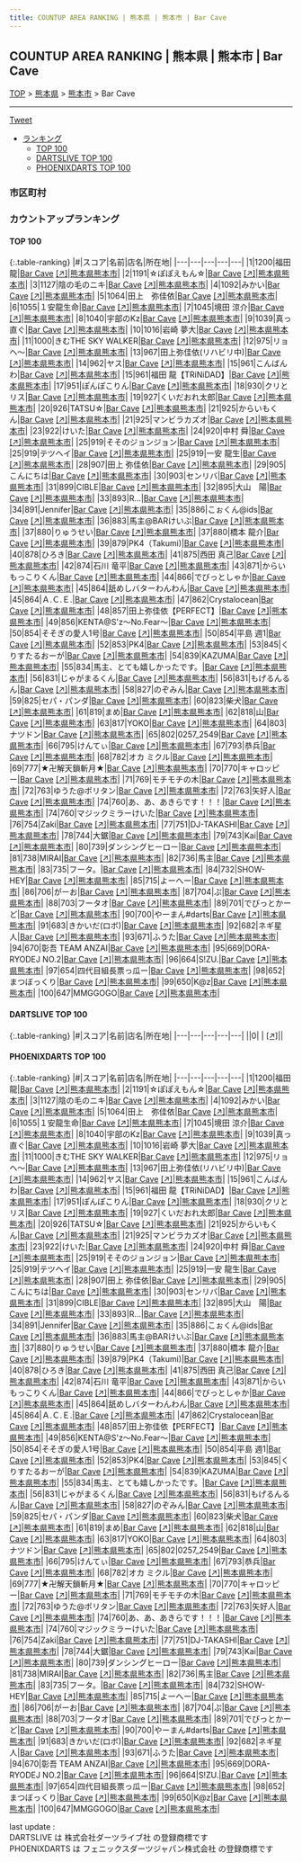 ```yaml
---
title: COUNTUP AREA RANKING | 熊本県 | 熊本市 | Bar Cave
---
```

## COUNTUP AREA RANKING | 熊本県 | 熊本市 | Bar Cave

[TOP](/darts/rank/) > [熊本県](/darts/rank/熊本県/) > [熊本市](/darts/rank/熊本県/熊本市/) > Bar Cave

___

<a href="https://twitter.com/share?ref_src=twsrc%5Etfw" data-text="COUNTUP AREA RANKING | 熊本県熊本市Bar Cave" class="twitter-share-button" data-hashtags="DARTSLIVE,PHOENIXDARTS,darts,ダーツ" data-show-count="false">Tweet</a>

* [ランキング](#カウントアップランキング)
    * [TOP 100](#top-100)
    * [DARTSLIVE TOP 100](#dartslive-top-100)
    * [PHOENIXDARTS TOP 100](#phoenixdarts-top-100)

### 市区町村

<ul>

</ul>

### カウントアップランキング

#### TOP 100



{:.table-ranking}
|#|スコア|名前|店名|所在地|
|---|---|---|---|---|
|1|1200|<span class="rank-name-pd"><span class="pro-icon-pd"></span>福田 龍</span>|<a href="/darts/rank/shops/73741.html">Bar Cave</a> <a href="https://vs.phoenixdarts.com/jp/shop/shopDetailInfo/s_73741?s_seq=73741">[↗]</a>|<a href="/darts/rank/熊本県/熊本市">熊本県熊本市</a>|
|2|1191|<span class="rank-name-pd">☆ぽぽえもん☆</span>|<a href="/darts/rank/shops/73741.html">Bar Cave</a> <a href="https://vs.phoenixdarts.com/jp/shop/shopDetailInfo/s_73741?s_seq=73741">[↗]</a>|<a href="/darts/rank/熊本県/熊本市">熊本県熊本市</a>|
|3|1127|<span class="rank-name-pd">陰の毛のニキ</span>|<a href="/darts/rank/shops/73741.html">Bar Cave</a> <a href="https://vs.phoenixdarts.com/jp/shop/shopDetailInfo/s_73741?s_seq=73741">[↗]</a>|<a href="/darts/rank/熊本県/熊本市">熊本県熊本市</a>|
|4|1092|<span class="rank-name-pd">みかい</span>|<a href="/darts/rank/shops/73741.html">Bar Cave</a> <a href="https://vs.phoenixdarts.com/jp/shop/shopDetailInfo/s_73741?s_seq=73741">[↗]</a>|<a href="/darts/rank/熊本県/熊本市">熊本県熊本市</a>|
|5|1064|<span class="rank-name-pd">田上　弥佳依</span>|<a href="/darts/rank/shops/73741.html">Bar Cave</a> <a href="https://vs.phoenixdarts.com/jp/shop/shopDetailInfo/s_73741?s_seq=73741">[↗]</a>|<a href="/darts/rank/熊本県/熊本市">熊本県熊本市</a>|
|6|1055|<span class="rank-name-pd">１安龍生命</span>|<a href="/darts/rank/shops/73741.html">Bar Cave</a> <a href="https://vs.phoenixdarts.com/jp/shop/shopDetailInfo/s_73741?s_seq=73741">[↗]</a>|<a href="/darts/rank/熊本県/熊本市">熊本県熊本市</a>|
|7|1045|<span class="rank-name-pd"><span class="pro-icon-pd"></span>境田 涼介</span>|<a href="/darts/rank/shops/73741.html">Bar Cave</a> <a href="https://vs.phoenixdarts.com/jp/shop/shopDetailInfo/s_73741?s_seq=73741">[↗]</a>|<a href="/darts/rank/熊本県/熊本市">熊本県熊本市</a>|
|8|1040|<span class="rank-name-pd">宇部のKz</span>|<a href="/darts/rank/shops/73741.html">Bar Cave</a> <a href="https://vs.phoenixdarts.com/jp/shop/shopDetailInfo/s_73741?s_seq=73741">[↗]</a>|<a href="/darts/rank/熊本県/熊本市">熊本県熊本市</a>|
|9|1039|<span class="rank-name-pd">真っ直ぐ</span>|<a href="/darts/rank/shops/73741.html">Bar Cave</a> <a href="https://vs.phoenixdarts.com/jp/shop/shopDetailInfo/s_73741?s_seq=73741">[↗]</a>|<a href="/darts/rank/熊本県/熊本市">熊本県熊本市</a>|
|10|1016|<span class="rank-name-pd"><span class="pro-icon-pd"></span>岩崎 夢大</span>|<a href="/darts/rank/shops/73741.html">Bar Cave</a> <a href="https://vs.phoenixdarts.com/jp/shop/shopDetailInfo/s_73741?s_seq=73741">[↗]</a>|<a href="/darts/rank/熊本県/熊本市">熊本県熊本市</a>|
|11|1000|<span class="rank-name-pd">きむTHE SKY WALKER</span>|<a href="/darts/rank/shops/73741.html">Bar Cave</a> <a href="https://vs.phoenixdarts.com/jp/shop/shopDetailInfo/s_73741?s_seq=73741">[↗]</a>|<a href="/darts/rank/熊本県/熊本市">熊本県熊本市</a>|
|12|975|<span class="rank-name-pd">リョヘ〜</span>|<a href="/darts/rank/shops/73741.html">Bar Cave</a> <a href="https://vs.phoenixdarts.com/jp/shop/shopDetailInfo/s_73741?s_seq=73741">[↗]</a>|<a href="/darts/rank/熊本県/熊本市">熊本県熊本市</a>|
|13|967|<span class="rank-name-pd">田上弥佳依(リハビリ中)</span>|<a href="/darts/rank/shops/73741.html">Bar Cave</a> <a href="https://vs.phoenixdarts.com/jp/shop/shopDetailInfo/s_73741?s_seq=73741">[↗]</a>|<a href="/darts/rank/熊本県/熊本市">熊本県熊本市</a>|
|14|962|<span class="rank-name-pd">ヤス</span>|<a href="/darts/rank/shops/73741.html">Bar Cave</a> <a href="https://vs.phoenixdarts.com/jp/shop/shopDetailInfo/s_73741?s_seq=73741">[↗]</a>|<a href="/darts/rank/熊本県/熊本市">熊本県熊本市</a>|
|15|961|<span class="rank-name-pd">こんばんわ</span>|<a href="/darts/rank/shops/73741.html">Bar Cave</a> <a href="https://vs.phoenixdarts.com/jp/shop/shopDetailInfo/s_73741?s_seq=73741">[↗]</a>|<a href="/darts/rank/熊本県/熊本市">熊本県熊本市</a>|
|15|961|<span class="rank-name-pd">福田 龍【TRiNiDAD】</span>|<a href="/darts/rank/shops/73741.html">Bar Cave</a> <a href="https://vs.phoenixdarts.com/jp/shop/shopDetailInfo/s_73741?s_seq=73741">[↗]</a>|<a href="/darts/rank/熊本県/熊本市">熊本県熊本市</a>|
|17|951|<span class="rank-name-pd">ぽんぽこりん</span>|<a href="/darts/rank/shops/73741.html">Bar Cave</a> <a href="https://vs.phoenixdarts.com/jp/shop/shopDetailInfo/s_73741?s_seq=73741">[↗]</a>|<a href="/darts/rank/熊本県/熊本市">熊本県熊本市</a>|
|18|930|<span class="rank-name-pd">クリとリス</span>|<a href="/darts/rank/shops/73741.html">Bar Cave</a> <a href="https://vs.phoenixdarts.com/jp/shop/shopDetailInfo/s_73741?s_seq=73741">[↗]</a>|<a href="/darts/rank/熊本県/熊本市">熊本県熊本市</a>|
|19|927|<span class="rank-name-pd">くいだおれ太郎</span>|<a href="/darts/rank/shops/73741.html">Bar Cave</a> <a href="https://vs.phoenixdarts.com/jp/shop/shopDetailInfo/s_73741?s_seq=73741">[↗]</a>|<a href="/darts/rank/熊本県/熊本市">熊本県熊本市</a>|
|20|926|<span class="rank-name-pd">TATSU☆</span>|<a href="/darts/rank/shops/73741.html">Bar Cave</a> <a href="https://vs.phoenixdarts.com/jp/shop/shopDetailInfo/s_73741?s_seq=73741">[↗]</a>|<a href="/darts/rank/熊本県/熊本市">熊本県熊本市</a>|
|21|925|<span class="rank-name-pd">からいもくん</span>|<a href="/darts/rank/shops/73741.html">Bar Cave</a> <a href="https://vs.phoenixdarts.com/jp/shop/shopDetailInfo/s_73741?s_seq=73741">[↗]</a>|<a href="/darts/rank/熊本県/熊本市">熊本県熊本市</a>|
|21|925|<span class="rank-name-pd">マンビラカズオ</span>|<a href="/darts/rank/shops/73741.html">Bar Cave</a> <a href="https://vs.phoenixdarts.com/jp/shop/shopDetailInfo/s_73741?s_seq=73741">[↗]</a>|<a href="/darts/rank/熊本県/熊本市">熊本県熊本市</a>|
|23|922|<span class="rank-name-pd">けいた</span>|<a href="/darts/rank/shops/73741.html">Bar Cave</a> <a href="https://vs.phoenixdarts.com/jp/shop/shopDetailInfo/s_73741?s_seq=73741">[↗]</a>|<a href="/darts/rank/熊本県/熊本市">熊本県熊本市</a>|
|24|920|<span class="rank-name-pd"><span class="pro-icon-pd"></span>中村 舜</span>|<a href="/darts/rank/shops/73741.html">Bar Cave</a> <a href="https://vs.phoenixdarts.com/jp/shop/shopDetailInfo/s_73741?s_seq=73741">[↗]</a>|<a href="/darts/rank/熊本県/熊本市">熊本県熊本市</a>|
|25|919|<span class="rank-name-pd">そそのジョンジョン</span>|<a href="/darts/rank/shops/73741.html">Bar Cave</a> <a href="https://vs.phoenixdarts.com/jp/shop/shopDetailInfo/s_73741?s_seq=73741">[↗]</a>|<a href="/darts/rank/熊本県/熊本市">熊本県熊本市</a>|
|25|919|<span class="rank-name-pd">テツヘイ</span>|<a href="/darts/rank/shops/73741.html">Bar Cave</a> <a href="https://vs.phoenixdarts.com/jp/shop/shopDetailInfo/s_73741?s_seq=73741">[↗]</a>|<a href="/darts/rank/熊本県/熊本市">熊本県熊本市</a>|
|25|919|<span class="rank-name-pd"><span class="pro-icon-pd"></span>一安 龍生</span>|<a href="/darts/rank/shops/73741.html">Bar Cave</a> <a href="https://vs.phoenixdarts.com/jp/shop/shopDetailInfo/s_73741?s_seq=73741">[↗]</a>|<a href="/darts/rank/熊本県/熊本市">熊本県熊本市</a>|
|28|907|<span class="rank-name-pd">田上 弥佳依</span>|<a href="/darts/rank/shops/73741.html">Bar Cave</a> <a href="https://vs.phoenixdarts.com/jp/shop/shopDetailInfo/s_73741?s_seq=73741">[↗]</a>|<a href="/darts/rank/熊本県/熊本市">熊本県熊本市</a>|
|29|905|<span class="rank-name-pd">こんにちは</span>|<a href="/darts/rank/shops/73741.html">Bar Cave</a> <a href="https://vs.phoenixdarts.com/jp/shop/shopDetailInfo/s_73741?s_seq=73741">[↗]</a>|<a href="/darts/rank/熊本県/熊本市">熊本県熊本市</a>|
|30|903|<span class="rank-name-pd">センリバ</span>|<a href="/darts/rank/shops/73741.html">Bar Cave</a> <a href="https://vs.phoenixdarts.com/jp/shop/shopDetailInfo/s_73741?s_seq=73741">[↗]</a>|<a href="/darts/rank/熊本県/熊本市">熊本県熊本市</a>|
|31|899|<span class="rank-name-pd">CIBLE</span>|<a href="/darts/rank/shops/73741.html">Bar Cave</a> <a href="https://vs.phoenixdarts.com/jp/shop/shopDetailInfo/s_73741?s_seq=73741">[↗]</a>|<a href="/darts/rank/熊本県/熊本市">熊本県熊本市</a>|
|32|895|<span class="rank-name-pd">大山　陽</span>|<a href="/darts/rank/shops/73741.html">Bar Cave</a> <a href="https://vs.phoenixdarts.com/jp/shop/shopDetailInfo/s_73741?s_seq=73741">[↗]</a>|<a href="/darts/rank/熊本県/熊本市">熊本県熊本市</a>|
|33|893|<span class="rank-name-pd">R...</span>|<a href="/darts/rank/shops/73741.html">Bar Cave</a> <a href="https://vs.phoenixdarts.com/jp/shop/shopDetailInfo/s_73741?s_seq=73741">[↗]</a>|<a href="/darts/rank/熊本県/熊本市">熊本県熊本市</a>|
|34|891|<span class="rank-name-pd">Jennifer</span>|<a href="/darts/rank/shops/73741.html">Bar Cave</a> <a href="https://vs.phoenixdarts.com/jp/shop/shopDetailInfo/s_73741?s_seq=73741">[↗]</a>|<a href="/darts/rank/熊本県/熊本市">熊本県熊本市</a>|
|35|886|<span class="rank-name-pd">こぉくん@ids</span>|<a href="/darts/rank/shops/73741.html">Bar Cave</a> <a href="https://vs.phoenixdarts.com/jp/shop/shopDetailInfo/s_73741?s_seq=73741">[↗]</a>|<a href="/darts/rank/熊本県/熊本市">熊本県熊本市</a>|
|36|883|<span class="rank-name-pd">馬主@BARけいぶ</span>|<a href="/darts/rank/shops/73741.html">Bar Cave</a> <a href="https://vs.phoenixdarts.com/jp/shop/shopDetailInfo/s_73741?s_seq=73741">[↗]</a>|<a href="/darts/rank/熊本県/熊本市">熊本県熊本市</a>|
|37|880|<span class="rank-name-pd">りゅうせい</span>|<a href="/darts/rank/shops/73741.html">Bar Cave</a> <a href="https://vs.phoenixdarts.com/jp/shop/shopDetailInfo/s_73741?s_seq=73741">[↗]</a>|<a href="/darts/rank/熊本県/熊本市">熊本県熊本市</a>|
|37|880|<span class="rank-name-pd"><span class="pro-icon-pd"></span>橋本 龍介</span>|<a href="/darts/rank/shops/73741.html">Bar Cave</a> <a href="https://vs.phoenixdarts.com/jp/shop/shopDetailInfo/s_73741?s_seq=73741">[↗]</a>|<a href="/darts/rank/熊本県/熊本市">熊本県熊本市</a>|
|39|879|<span class="rank-name-pd">PK4（Takumi)</span>|<a href="/darts/rank/shops/73741.html">Bar Cave</a> <a href="https://vs.phoenixdarts.com/jp/shop/shopDetailInfo/s_73741?s_seq=73741">[↗]</a>|<a href="/darts/rank/熊本県/熊本市">熊本県熊本市</a>|
|40|878|<span class="rank-name-pd">ひろき</span>|<a href="/darts/rank/shops/73741.html">Bar Cave</a> <a href="https://vs.phoenixdarts.com/jp/shop/shopDetailInfo/s_73741?s_seq=73741">[↗]</a>|<a href="/darts/rank/熊本県/熊本市">熊本県熊本市</a>|
|41|875|<span class="rank-name-pd"><span class="pro-icon-pd"></span>西田 真己</span>|<a href="/darts/rank/shops/73741.html">Bar Cave</a> <a href="https://vs.phoenixdarts.com/jp/shop/shopDetailInfo/s_73741?s_seq=73741">[↗]</a>|<a href="/darts/rank/熊本県/熊本市">熊本県熊本市</a>|
|42|874|<span class="rank-name-pd"><span class="pro-icon-pd"></span>石川 竜平</span>|<a href="/darts/rank/shops/73741.html">Bar Cave</a> <a href="https://vs.phoenixdarts.com/jp/shop/shopDetailInfo/s_73741?s_seq=73741">[↗]</a>|<a href="/darts/rank/熊本県/熊本市">熊本県熊本市</a>|
|43|871|<span class="rank-name-pd">からいもっこりくん</span>|<a href="/darts/rank/shops/73741.html">Bar Cave</a> <a href="https://vs.phoenixdarts.com/jp/shop/shopDetailInfo/s_73741?s_seq=73741">[↗]</a>|<a href="/darts/rank/熊本県/熊本市">熊本県熊本市</a>|
|44|866|<span class="rank-name-pd">でびっとしゃか</span>|<a href="/darts/rank/shops/73741.html">Bar Cave</a> <a href="https://vs.phoenixdarts.com/jp/shop/shopDetailInfo/s_73741?s_seq=73741">[↗]</a>|<a href="/darts/rank/熊本県/熊本市">熊本県熊本市</a>|
|45|864|<span class="rank-name-pd">舐めしバターわんわん</span>|<a href="/darts/rank/shops/73741.html">Bar Cave</a> <a href="https://vs.phoenixdarts.com/jp/shop/shopDetailInfo/s_73741?s_seq=73741">[↗]</a>|<a href="/darts/rank/熊本県/熊本市">熊本県熊本市</a>|
|45|864|<span class="rank-name-pd">Ａ.Ｃ.Ｅ.</span>|<a href="/darts/rank/shops/73741.html">Bar Cave</a> <a href="https://vs.phoenixdarts.com/jp/shop/shopDetailInfo/s_73741?s_seq=73741">[↗]</a>|<a href="/darts/rank/熊本県/熊本市">熊本県熊本市</a>|
|47|862|<span class="rank-name-pd">Crystalocean</span>|<a href="/darts/rank/shops/73741.html">Bar Cave</a> <a href="https://vs.phoenixdarts.com/jp/shop/shopDetailInfo/s_73741?s_seq=73741">[↗]</a>|<a href="/darts/rank/熊本県/熊本市">熊本県熊本市</a>|
|48|857|<span class="rank-name-pd">田上弥佳依【PERFECT】</span>|<a href="/darts/rank/shops/73741.html">Bar Cave</a> <a href="https://vs.phoenixdarts.com/jp/shop/shopDetailInfo/s_73741?s_seq=73741">[↗]</a>|<a href="/darts/rank/熊本県/熊本市">熊本県熊本市</a>|
|49|856|<span class="rank-name-pd">KENTA@S&#x27;z〜No.Fear〜</span>|<a href="/darts/rank/shops/73741.html">Bar Cave</a> <a href="https://vs.phoenixdarts.com/jp/shop/shopDetailInfo/s_73741?s_seq=73741">[↗]</a>|<a href="/darts/rank/熊本県/熊本市">熊本県熊本市</a>|
|50|854|<span class="rank-name-pd">そそぎの愛人1号</span>|<a href="/darts/rank/shops/73741.html">Bar Cave</a> <a href="https://vs.phoenixdarts.com/jp/shop/shopDetailInfo/s_73741?s_seq=73741">[↗]</a>|<a href="/darts/rank/熊本県/熊本市">熊本県熊本市</a>|
|50|854|<span class="rank-name-pd">平島 週1</span>|<a href="/darts/rank/shops/73741.html">Bar Cave</a> <a href="https://vs.phoenixdarts.com/jp/shop/shopDetailInfo/s_73741?s_seq=73741">[↗]</a>|<a href="/darts/rank/熊本県/熊本市">熊本県熊本市</a>|
|52|853|<span class="rank-name-pd">PK4</span>|<a href="/darts/rank/shops/73741.html">Bar Cave</a> <a href="https://vs.phoenixdarts.com/jp/shop/shopDetailInfo/s_73741?s_seq=73741">[↗]</a>|<a href="/darts/rank/熊本県/熊本市">熊本県熊本市</a>|
|53|845|<span class="rank-name-pd">くりすたるおーが</span>|<a href="/darts/rank/shops/73741.html">Bar Cave</a> <a href="https://vs.phoenixdarts.com/jp/shop/shopDetailInfo/s_73741?s_seq=73741">[↗]</a>|<a href="/darts/rank/熊本県/熊本市">熊本県熊本市</a>|
|54|839|<span class="rank-name-pd">KAZUMA</span>|<a href="/darts/rank/shops/73741.html">Bar Cave</a> <a href="https://vs.phoenixdarts.com/jp/shop/shopDetailInfo/s_73741?s_seq=73741">[↗]</a>|<a href="/darts/rank/熊本県/熊本市">熊本県熊本市</a>|
|55|834|<span class="rank-name-pd">馬主、とても嬉しかったです。</span>|<a href="/darts/rank/shops/73741.html">Bar Cave</a> <a href="https://vs.phoenixdarts.com/jp/shop/shopDetailInfo/s_73741?s_seq=73741">[↗]</a>|<a href="/darts/rank/熊本県/熊本市">熊本県熊本市</a>|
|56|831|<span class="rank-name-pd">じゃがまるくん</span>|<a href="/darts/rank/shops/73741.html">Bar Cave</a> <a href="https://vs.phoenixdarts.com/jp/shop/shopDetailInfo/s_73741?s_seq=73741">[↗]</a>|<a href="/darts/rank/熊本県/熊本市">熊本県熊本市</a>|
|56|831|<span class="rank-name-pd">もげるんるん</span>|<a href="/darts/rank/shops/73741.html">Bar Cave</a> <a href="https://vs.phoenixdarts.com/jp/shop/shopDetailInfo/s_73741?s_seq=73741">[↗]</a>|<a href="/darts/rank/熊本県/熊本市">熊本県熊本市</a>|
|58|827|<span class="rank-name-pd">のぞみん</span>|<a href="/darts/rank/shops/73741.html">Bar Cave</a> <a href="https://vs.phoenixdarts.com/jp/shop/shopDetailInfo/s_73741?s_seq=73741">[↗]</a>|<a href="/darts/rank/熊本県/熊本市">熊本県熊本市</a>|
|59|825|<span class="rank-name-pd">セパ・パンダ</span>|<a href="/darts/rank/shops/73741.html">Bar Cave</a> <a href="https://vs.phoenixdarts.com/jp/shop/shopDetailInfo/s_73741?s_seq=73741">[↗]</a>|<a href="/darts/rank/熊本県/熊本市">熊本県熊本市</a>|
|60|823|<span class="rank-name-pd">柴犬</span>|<a href="/darts/rank/shops/73741.html">Bar Cave</a> <a href="https://vs.phoenixdarts.com/jp/shop/shopDetailInfo/s_73741?s_seq=73741">[↗]</a>|<a href="/darts/rank/熊本県/熊本市">熊本県熊本市</a>|
|61|819|<span class="rank-name-pd">まめ</span>|<a href="/darts/rank/shops/73741.html">Bar Cave</a> <a href="https://vs.phoenixdarts.com/jp/shop/shopDetailInfo/s_73741?s_seq=73741">[↗]</a>|<a href="/darts/rank/熊本県/熊本市">熊本県熊本市</a>|
|62|818|<span class="rank-name-pd">山</span>|<a href="/darts/rank/shops/73741.html">Bar Cave</a> <a href="https://vs.phoenixdarts.com/jp/shop/shopDetailInfo/s_73741?s_seq=73741">[↗]</a>|<a href="/darts/rank/熊本県/熊本市">熊本県熊本市</a>|
|63|817|<span class="rank-name-pd">YOKO</span>|<a href="/darts/rank/shops/73741.html">Bar Cave</a> <a href="https://vs.phoenixdarts.com/jp/shop/shopDetailInfo/s_73741?s_seq=73741">[↗]</a>|<a href="/darts/rank/熊本県/熊本市">熊本県熊本市</a>|
|64|803|<span class="rank-name-pd">ナツドン</span>|<a href="/darts/rank/shops/73741.html">Bar Cave</a> <a href="https://vs.phoenixdarts.com/jp/shop/shopDetailInfo/s_73741?s_seq=73741">[↗]</a>|<a href="/darts/rank/熊本県/熊本市">熊本県熊本市</a>|
|65|802|<span class="rank-name-pd">0257_2549</span>|<a href="/darts/rank/shops/73741.html">Bar Cave</a> <a href="https://vs.phoenixdarts.com/jp/shop/shopDetailInfo/s_73741?s_seq=73741">[↗]</a>|<a href="/darts/rank/熊本県/熊本市">熊本県熊本市</a>|
|66|795|<span class="rank-name-pd">けんてぃ</span>|<a href="/darts/rank/shops/73741.html">Bar Cave</a> <a href="https://vs.phoenixdarts.com/jp/shop/shopDetailInfo/s_73741?s_seq=73741">[↗]</a>|<a href="/darts/rank/熊本県/熊本市">熊本県熊本市</a>|
|67|793|<span class="rank-name-pd">恭兵</span>|<a href="/darts/rank/shops/73741.html">Bar Cave</a> <a href="https://vs.phoenixdarts.com/jp/shop/shopDetailInfo/s_73741?s_seq=73741">[↗]</a>|<a href="/darts/rank/熊本県/熊本市">熊本県熊本市</a>|
|68|782|<span class="rank-name-pd">オカ ミクル</span>|<a href="/darts/rank/shops/73741.html">Bar Cave</a> <a href="https://vs.phoenixdarts.com/jp/shop/shopDetailInfo/s_73741?s_seq=73741">[↗]</a>|<a href="/darts/rank/熊本県/熊本市">熊本県熊本市</a>|
|69|777|<span class="rank-name-pd">★卍解天鎖斬月★</span>|<a href="/darts/rank/shops/73741.html">Bar Cave</a> <a href="https://vs.phoenixdarts.com/jp/shop/shopDetailInfo/s_73741?s_seq=73741">[↗]</a>|<a href="/darts/rank/熊本県/熊本市">熊本県熊本市</a>|
|70|770|<span class="rank-name-pd">キャロッピー</span>|<a href="/darts/rank/shops/73741.html">Bar Cave</a> <a href="https://vs.phoenixdarts.com/jp/shop/shopDetailInfo/s_73741?s_seq=73741">[↗]</a>|<a href="/darts/rank/熊本県/熊本市">熊本県熊本市</a>|
|71|769|<span class="rank-name-pd">モチモチの木</span>|<a href="/darts/rank/shops/73741.html">Bar Cave</a> <a href="https://vs.phoenixdarts.com/jp/shop/shopDetailInfo/s_73741?s_seq=73741">[↗]</a>|<a href="/darts/rank/熊本県/熊本市">熊本県熊本市</a>|
|72|763|<span class="rank-name-pd">ゆうた@ポリタン</span>|<a href="/darts/rank/shops/73741.html">Bar Cave</a> <a href="https://vs.phoenixdarts.com/jp/shop/shopDetailInfo/s_73741?s_seq=73741">[↗]</a>|<a href="/darts/rank/熊本県/熊本市">熊本県熊本市</a>|
|72|763|<span class="rank-name-pd">矢好人</span>|<a href="/darts/rank/shops/73741.html">Bar Cave</a> <a href="https://vs.phoenixdarts.com/jp/shop/shopDetailInfo/s_73741?s_seq=73741">[↗]</a>|<a href="/darts/rank/熊本県/熊本市">熊本県熊本市</a>|
|74|760|<span class="rank-name-pd">あ、あ、あきらです！！！</span>|<a href="/darts/rank/shops/73741.html">Bar Cave</a> <a href="https://vs.phoenixdarts.com/jp/shop/shopDetailInfo/s_73741?s_seq=73741">[↗]</a>|<a href="/darts/rank/熊本県/熊本市">熊本県熊本市</a>|
|74|760|<span class="rank-name-pd">マジックミラーけいた</span>|<a href="/darts/rank/shops/73741.html">Bar Cave</a> <a href="https://vs.phoenixdarts.com/jp/shop/shopDetailInfo/s_73741?s_seq=73741">[↗]</a>|<a href="/darts/rank/熊本県/熊本市">熊本県熊本市</a>|
|76|754|<span class="rank-name-pd">Zaki</span>|<a href="/darts/rank/shops/73741.html">Bar Cave</a> <a href="https://vs.phoenixdarts.com/jp/shop/shopDetailInfo/s_73741?s_seq=73741">[↗]</a>|<a href="/darts/rank/熊本県/熊本市">熊本県熊本市</a>|
|77|751|<span class="rank-name-pd">DJ-TAKASHI</span>|<a href="/darts/rank/shops/73741.html">Bar Cave</a> <a href="https://vs.phoenixdarts.com/jp/shop/shopDetailInfo/s_73741?s_seq=73741">[↗]</a>|<a href="/darts/rank/熊本県/熊本市">熊本県熊本市</a>|
|78|744|<span class="rank-name-pd">大鋸</span>|<a href="/darts/rank/shops/73741.html">Bar Cave</a> <a href="https://vs.phoenixdarts.com/jp/shop/shopDetailInfo/s_73741?s_seq=73741">[↗]</a>|<a href="/darts/rank/熊本県/熊本市">熊本県熊本市</a>|
|79|743|<span class="rank-name-pd">Kai</span>|<a href="/darts/rank/shops/73741.html">Bar Cave</a> <a href="https://vs.phoenixdarts.com/jp/shop/shopDetailInfo/s_73741?s_seq=73741">[↗]</a>|<a href="/darts/rank/熊本県/熊本市">熊本県熊本市</a>|
|80|739|<span class="rank-name-pd">ダンシングヒーロー</span>|<a href="/darts/rank/shops/73741.html">Bar Cave</a> <a href="https://vs.phoenixdarts.com/jp/shop/shopDetailInfo/s_73741?s_seq=73741">[↗]</a>|<a href="/darts/rank/熊本県/熊本市">熊本県熊本市</a>|
|81|738|<span class="rank-name-pd">MIRAI</span>|<a href="/darts/rank/shops/73741.html">Bar Cave</a> <a href="https://vs.phoenixdarts.com/jp/shop/shopDetailInfo/s_73741?s_seq=73741">[↗]</a>|<a href="/darts/rank/熊本県/熊本市">熊本県熊本市</a>|
|82|736|<span class="rank-name-pd">馬主</span>|<a href="/darts/rank/shops/73741.html">Bar Cave</a> <a href="https://vs.phoenixdarts.com/jp/shop/shopDetailInfo/s_73741?s_seq=73741">[↗]</a>|<a href="/darts/rank/熊本県/熊本市">熊本県熊本市</a>|
|83|735|<span class="rank-name-pd">フータ。</span>|<a href="/darts/rank/shops/73741.html">Bar Cave</a> <a href="https://vs.phoenixdarts.com/jp/shop/shopDetailInfo/s_73741?s_seq=73741">[↗]</a>|<a href="/darts/rank/熊本県/熊本市">熊本県熊本市</a>|
|84|732|<span class="rank-name-pd">SHOW-HEY</span>|<a href="/darts/rank/shops/73741.html">Bar Cave</a> <a href="https://vs.phoenixdarts.com/jp/shop/shopDetailInfo/s_73741?s_seq=73741">[↗]</a>|<a href="/darts/rank/熊本県/熊本市">熊本県熊本市</a>|
|85|715|<span class="rank-name-pd">よーへー</span>|<a href="/darts/rank/shops/73741.html">Bar Cave</a> <a href="https://vs.phoenixdarts.com/jp/shop/shopDetailInfo/s_73741?s_seq=73741">[↗]</a>|<a href="/darts/rank/熊本県/熊本市">熊本県熊本市</a>|
|86|706|<span class="rank-name-pd">がーお</span>|<a href="/darts/rank/shops/73741.html">Bar Cave</a> <a href="https://vs.phoenixdarts.com/jp/shop/shopDetailInfo/s_73741?s_seq=73741">[↗]</a>|<a href="/darts/rank/熊本県/熊本市">熊本県熊本市</a>|
|87|704|<span class="rank-name-pd">ぷ</span>|<a href="/darts/rank/shops/73741.html">Bar Cave</a> <a href="https://vs.phoenixdarts.com/jp/shop/shopDetailInfo/s_73741?s_seq=73741">[↗]</a>|<a href="/darts/rank/熊本県/熊本市">熊本県熊本市</a>|
|88|703|<span class="rank-name-pd">フータオ</span>|<a href="/darts/rank/shops/73741.html">Bar Cave</a> <a href="https://vs.phoenixdarts.com/jp/shop/shopDetailInfo/s_73741?s_seq=73741">[↗]</a>|<a href="/darts/rank/熊本県/熊本市">熊本県熊本市</a>|
|89|701|<span class="rank-name-pd">でびっとかーど</span>|<a href="/darts/rank/shops/73741.html">Bar Cave</a> <a href="https://vs.phoenixdarts.com/jp/shop/shopDetailInfo/s_73741?s_seq=73741">[↗]</a>|<a href="/darts/rank/熊本県/熊本市">熊本県熊本市</a>|
|90|700|<span class="rank-name-pd">やーまん#darts</span>|<a href="/darts/rank/shops/73741.html">Bar Cave</a> <a href="https://vs.phoenixdarts.com/jp/shop/shopDetailInfo/s_73741?s_seq=73741">[↗]</a>|<a href="/darts/rank/熊本県/熊本市">熊本県熊本市</a>|
|91|683|<span class="rank-name-pd">きかいだ(ロボ)</span>|<a href="/darts/rank/shops/73741.html">Bar Cave</a> <a href="https://vs.phoenixdarts.com/jp/shop/shopDetailInfo/s_73741?s_seq=73741">[↗]</a>|<a href="/darts/rank/熊本県/熊本市">熊本県熊本市</a>|
|92|682|<span class="rank-name-pd">ネギ星人</span>|<a href="/darts/rank/shops/73741.html">Bar Cave</a> <a href="https://vs.phoenixdarts.com/jp/shop/shopDetailInfo/s_73741?s_seq=73741">[↗]</a>|<a href="/darts/rank/熊本県/熊本市">熊本県熊本市</a>|
|93|671|<span class="rank-name-pd">ふうた</span>|<a href="/darts/rank/shops/73741.html">Bar Cave</a> <a href="https://vs.phoenixdarts.com/jp/shop/shopDetailInfo/s_73741?s_seq=73741">[↗]</a>|<a href="/darts/rank/熊本県/熊本市">熊本県熊本市</a>|
|94|670|<span class="rank-name-pd">彰吾 TEAM ANZAI</span>|<a href="/darts/rank/shops/73741.html">Bar Cave</a> <a href="https://vs.phoenixdarts.com/jp/shop/shopDetailInfo/s_73741?s_seq=73741">[↗]</a>|<a href="/darts/rank/熊本県/熊本市">熊本県熊本市</a>|
|95|669|<span class="rank-name-pd">DORA-RYODEJ NO.2</span>|<a href="/darts/rank/shops/73741.html">Bar Cave</a> <a href="https://vs.phoenixdarts.com/jp/shop/shopDetailInfo/s_73741?s_seq=73741">[↗]</a>|<a href="/darts/rank/熊本県/熊本市">熊本県熊本市</a>|
|96|664|<span class="rank-name-pd">S!ZU.</span>|<a href="/darts/rank/shops/73741.html">Bar Cave</a> <a href="https://vs.phoenixdarts.com/jp/shop/shopDetailInfo/s_73741?s_seq=73741">[↗]</a>|<a href="/darts/rank/熊本県/熊本市">熊本県熊本市</a>|
|97|654|<span class="rank-name-pd">四代目組長票っ瓜ー</span>|<a href="/darts/rank/shops/73741.html">Bar Cave</a> <a href="https://vs.phoenixdarts.com/jp/shop/shopDetailInfo/s_73741?s_seq=73741">[↗]</a>|<a href="/darts/rank/熊本県/熊本市">熊本県熊本市</a>|
|98|652|<span class="rank-name-pd">まつぼっくり</span>|<a href="/darts/rank/shops/73741.html">Bar Cave</a> <a href="https://vs.phoenixdarts.com/jp/shop/shopDetailInfo/s_73741?s_seq=73741">[↗]</a>|<a href="/darts/rank/熊本県/熊本市">熊本県熊本市</a>|
|99|650|<span class="rank-name-pd">K@z</span>|<a href="/darts/rank/shops/73741.html">Bar Cave</a> <a href="https://vs.phoenixdarts.com/jp/shop/shopDetailInfo/s_73741?s_seq=73741">[↗]</a>|<a href="/darts/rank/熊本県/熊本市">熊本県熊本市</a>|
|100|647|<span class="rank-name-pd">MMGGOGO</span>|<a href="/darts/rank/shops/73741.html">Bar Cave</a> <a href="https://vs.phoenixdarts.com/jp/shop/shopDetailInfo/s_73741?s_seq=73741">[↗]</a>|<a href="/darts/rank/熊本県/熊本市">熊本県熊本市</a>|


#### DARTSLIVE TOP 100



{:.table-ranking}
|#|スコア|名前|店名|所在地|
|---|---|---|---|---|
||0|<span class="rank-name-dl"> </span>|<a href="/darts/rank/shops/.html"></a> <a href="">[↗]</a>|<a href="/darts/rank//"></a>|


#### PHOENIXDARTS TOP 100



{:.table-ranking}
|#|スコア|名前|店名|所在地|
|---|---|---|---|---|
|1|1200|<span class="rank-name-pd"><span class="pro-icon-pd"></span>福田 龍</span>|<a href="/darts/rank/shops/73741.html">Bar Cave</a> <a href="https://vs.phoenixdarts.com/jp/shop/shopDetailInfo/s_73741?s_seq=73741">[↗]</a>|<a href="/darts/rank/熊本県/熊本市">熊本県熊本市</a>|
|2|1191|<span class="rank-name-pd">☆ぽぽえもん☆</span>|<a href="/darts/rank/shops/73741.html">Bar Cave</a> <a href="https://vs.phoenixdarts.com/jp/shop/shopDetailInfo/s_73741?s_seq=73741">[↗]</a>|<a href="/darts/rank/熊本県/熊本市">熊本県熊本市</a>|
|3|1127|<span class="rank-name-pd">陰の毛のニキ</span>|<a href="/darts/rank/shops/73741.html">Bar Cave</a> <a href="https://vs.phoenixdarts.com/jp/shop/shopDetailInfo/s_73741?s_seq=73741">[↗]</a>|<a href="/darts/rank/熊本県/熊本市">熊本県熊本市</a>|
|4|1092|<span class="rank-name-pd">みかい</span>|<a href="/darts/rank/shops/73741.html">Bar Cave</a> <a href="https://vs.phoenixdarts.com/jp/shop/shopDetailInfo/s_73741?s_seq=73741">[↗]</a>|<a href="/darts/rank/熊本県/熊本市">熊本県熊本市</a>|
|5|1064|<span class="rank-name-pd">田上　弥佳依</span>|<a href="/darts/rank/shops/73741.html">Bar Cave</a> <a href="https://vs.phoenixdarts.com/jp/shop/shopDetailInfo/s_73741?s_seq=73741">[↗]</a>|<a href="/darts/rank/熊本県/熊本市">熊本県熊本市</a>|
|6|1055|<span class="rank-name-pd">１安龍生命</span>|<a href="/darts/rank/shops/73741.html">Bar Cave</a> <a href="https://vs.phoenixdarts.com/jp/shop/shopDetailInfo/s_73741?s_seq=73741">[↗]</a>|<a href="/darts/rank/熊本県/熊本市">熊本県熊本市</a>|
|7|1045|<span class="rank-name-pd"><span class="pro-icon-pd"></span>境田 涼介</span>|<a href="/darts/rank/shops/73741.html">Bar Cave</a> <a href="https://vs.phoenixdarts.com/jp/shop/shopDetailInfo/s_73741?s_seq=73741">[↗]</a>|<a href="/darts/rank/熊本県/熊本市">熊本県熊本市</a>|
|8|1040|<span class="rank-name-pd">宇部のKz</span>|<a href="/darts/rank/shops/73741.html">Bar Cave</a> <a href="https://vs.phoenixdarts.com/jp/shop/shopDetailInfo/s_73741?s_seq=73741">[↗]</a>|<a href="/darts/rank/熊本県/熊本市">熊本県熊本市</a>|
|9|1039|<span class="rank-name-pd">真っ直ぐ</span>|<a href="/darts/rank/shops/73741.html">Bar Cave</a> <a href="https://vs.phoenixdarts.com/jp/shop/shopDetailInfo/s_73741?s_seq=73741">[↗]</a>|<a href="/darts/rank/熊本県/熊本市">熊本県熊本市</a>|
|10|1016|<span class="rank-name-pd"><span class="pro-icon-pd"></span>岩崎 夢大</span>|<a href="/darts/rank/shops/73741.html">Bar Cave</a> <a href="https://vs.phoenixdarts.com/jp/shop/shopDetailInfo/s_73741?s_seq=73741">[↗]</a>|<a href="/darts/rank/熊本県/熊本市">熊本県熊本市</a>|
|11|1000|<span class="rank-name-pd">きむTHE SKY WALKER</span>|<a href="/darts/rank/shops/73741.html">Bar Cave</a> <a href="https://vs.phoenixdarts.com/jp/shop/shopDetailInfo/s_73741?s_seq=73741">[↗]</a>|<a href="/darts/rank/熊本県/熊本市">熊本県熊本市</a>|
|12|975|<span class="rank-name-pd">リョヘ〜</span>|<a href="/darts/rank/shops/73741.html">Bar Cave</a> <a href="https://vs.phoenixdarts.com/jp/shop/shopDetailInfo/s_73741?s_seq=73741">[↗]</a>|<a href="/darts/rank/熊本県/熊本市">熊本県熊本市</a>|
|13|967|<span class="rank-name-pd">田上弥佳依(リハビリ中)</span>|<a href="/darts/rank/shops/73741.html">Bar Cave</a> <a href="https://vs.phoenixdarts.com/jp/shop/shopDetailInfo/s_73741?s_seq=73741">[↗]</a>|<a href="/darts/rank/熊本県/熊本市">熊本県熊本市</a>|
|14|962|<span class="rank-name-pd">ヤス</span>|<a href="/darts/rank/shops/73741.html">Bar Cave</a> <a href="https://vs.phoenixdarts.com/jp/shop/shopDetailInfo/s_73741?s_seq=73741">[↗]</a>|<a href="/darts/rank/熊本県/熊本市">熊本県熊本市</a>|
|15|961|<span class="rank-name-pd">こんばんわ</span>|<a href="/darts/rank/shops/73741.html">Bar Cave</a> <a href="https://vs.phoenixdarts.com/jp/shop/shopDetailInfo/s_73741?s_seq=73741">[↗]</a>|<a href="/darts/rank/熊本県/熊本市">熊本県熊本市</a>|
|15|961|<span class="rank-name-pd">福田 龍【TRiNiDAD】</span>|<a href="/darts/rank/shops/73741.html">Bar Cave</a> <a href="https://vs.phoenixdarts.com/jp/shop/shopDetailInfo/s_73741?s_seq=73741">[↗]</a>|<a href="/darts/rank/熊本県/熊本市">熊本県熊本市</a>|
|17|951|<span class="rank-name-pd">ぽんぽこりん</span>|<a href="/darts/rank/shops/73741.html">Bar Cave</a> <a href="https://vs.phoenixdarts.com/jp/shop/shopDetailInfo/s_73741?s_seq=73741">[↗]</a>|<a href="/darts/rank/熊本県/熊本市">熊本県熊本市</a>|
|18|930|<span class="rank-name-pd">クリとリス</span>|<a href="/darts/rank/shops/73741.html">Bar Cave</a> <a href="https://vs.phoenixdarts.com/jp/shop/shopDetailInfo/s_73741?s_seq=73741">[↗]</a>|<a href="/darts/rank/熊本県/熊本市">熊本県熊本市</a>|
|19|927|<span class="rank-name-pd">くいだおれ太郎</span>|<a href="/darts/rank/shops/73741.html">Bar Cave</a> <a href="https://vs.phoenixdarts.com/jp/shop/shopDetailInfo/s_73741?s_seq=73741">[↗]</a>|<a href="/darts/rank/熊本県/熊本市">熊本県熊本市</a>|
|20|926|<span class="rank-name-pd">TATSU☆</span>|<a href="/darts/rank/shops/73741.html">Bar Cave</a> <a href="https://vs.phoenixdarts.com/jp/shop/shopDetailInfo/s_73741?s_seq=73741">[↗]</a>|<a href="/darts/rank/熊本県/熊本市">熊本県熊本市</a>|
|21|925|<span class="rank-name-pd">からいもくん</span>|<a href="/darts/rank/shops/73741.html">Bar Cave</a> <a href="https://vs.phoenixdarts.com/jp/shop/shopDetailInfo/s_73741?s_seq=73741">[↗]</a>|<a href="/darts/rank/熊本県/熊本市">熊本県熊本市</a>|
|21|925|<span class="rank-name-pd">マンビラカズオ</span>|<a href="/darts/rank/shops/73741.html">Bar Cave</a> <a href="https://vs.phoenixdarts.com/jp/shop/shopDetailInfo/s_73741?s_seq=73741">[↗]</a>|<a href="/darts/rank/熊本県/熊本市">熊本県熊本市</a>|
|23|922|<span class="rank-name-pd">けいた</span>|<a href="/darts/rank/shops/73741.html">Bar Cave</a> <a href="https://vs.phoenixdarts.com/jp/shop/shopDetailInfo/s_73741?s_seq=73741">[↗]</a>|<a href="/darts/rank/熊本県/熊本市">熊本県熊本市</a>|
|24|920|<span class="rank-name-pd"><span class="pro-icon-pd"></span>中村 舜</span>|<a href="/darts/rank/shops/73741.html">Bar Cave</a> <a href="https://vs.phoenixdarts.com/jp/shop/shopDetailInfo/s_73741?s_seq=73741">[↗]</a>|<a href="/darts/rank/熊本県/熊本市">熊本県熊本市</a>|
|25|919|<span class="rank-name-pd">そそのジョンジョン</span>|<a href="/darts/rank/shops/73741.html">Bar Cave</a> <a href="https://vs.phoenixdarts.com/jp/shop/shopDetailInfo/s_73741?s_seq=73741">[↗]</a>|<a href="/darts/rank/熊本県/熊本市">熊本県熊本市</a>|
|25|919|<span class="rank-name-pd">テツヘイ</span>|<a href="/darts/rank/shops/73741.html">Bar Cave</a> <a href="https://vs.phoenixdarts.com/jp/shop/shopDetailInfo/s_73741?s_seq=73741">[↗]</a>|<a href="/darts/rank/熊本県/熊本市">熊本県熊本市</a>|
|25|919|<span class="rank-name-pd"><span class="pro-icon-pd"></span>一安 龍生</span>|<a href="/darts/rank/shops/73741.html">Bar Cave</a> <a href="https://vs.phoenixdarts.com/jp/shop/shopDetailInfo/s_73741?s_seq=73741">[↗]</a>|<a href="/darts/rank/熊本県/熊本市">熊本県熊本市</a>|
|28|907|<span class="rank-name-pd">田上 弥佳依</span>|<a href="/darts/rank/shops/73741.html">Bar Cave</a> <a href="https://vs.phoenixdarts.com/jp/shop/shopDetailInfo/s_73741?s_seq=73741">[↗]</a>|<a href="/darts/rank/熊本県/熊本市">熊本県熊本市</a>|
|29|905|<span class="rank-name-pd">こんにちは</span>|<a href="/darts/rank/shops/73741.html">Bar Cave</a> <a href="https://vs.phoenixdarts.com/jp/shop/shopDetailInfo/s_73741?s_seq=73741">[↗]</a>|<a href="/darts/rank/熊本県/熊本市">熊本県熊本市</a>|
|30|903|<span class="rank-name-pd">センリバ</span>|<a href="/darts/rank/shops/73741.html">Bar Cave</a> <a href="https://vs.phoenixdarts.com/jp/shop/shopDetailInfo/s_73741?s_seq=73741">[↗]</a>|<a href="/darts/rank/熊本県/熊本市">熊本県熊本市</a>|
|31|899|<span class="rank-name-pd">CIBLE</span>|<a href="/darts/rank/shops/73741.html">Bar Cave</a> <a href="https://vs.phoenixdarts.com/jp/shop/shopDetailInfo/s_73741?s_seq=73741">[↗]</a>|<a href="/darts/rank/熊本県/熊本市">熊本県熊本市</a>|
|32|895|<span class="rank-name-pd">大山　陽</span>|<a href="/darts/rank/shops/73741.html">Bar Cave</a> <a href="https://vs.phoenixdarts.com/jp/shop/shopDetailInfo/s_73741?s_seq=73741">[↗]</a>|<a href="/darts/rank/熊本県/熊本市">熊本県熊本市</a>|
|33|893|<span class="rank-name-pd">R...</span>|<a href="/darts/rank/shops/73741.html">Bar Cave</a> <a href="https://vs.phoenixdarts.com/jp/shop/shopDetailInfo/s_73741?s_seq=73741">[↗]</a>|<a href="/darts/rank/熊本県/熊本市">熊本県熊本市</a>|
|34|891|<span class="rank-name-pd">Jennifer</span>|<a href="/darts/rank/shops/73741.html">Bar Cave</a> <a href="https://vs.phoenixdarts.com/jp/shop/shopDetailInfo/s_73741?s_seq=73741">[↗]</a>|<a href="/darts/rank/熊本県/熊本市">熊本県熊本市</a>|
|35|886|<span class="rank-name-pd">こぉくん@ids</span>|<a href="/darts/rank/shops/73741.html">Bar Cave</a> <a href="https://vs.phoenixdarts.com/jp/shop/shopDetailInfo/s_73741?s_seq=73741">[↗]</a>|<a href="/darts/rank/熊本県/熊本市">熊本県熊本市</a>|
|36|883|<span class="rank-name-pd">馬主@BARけいぶ</span>|<a href="/darts/rank/shops/73741.html">Bar Cave</a> <a href="https://vs.phoenixdarts.com/jp/shop/shopDetailInfo/s_73741?s_seq=73741">[↗]</a>|<a href="/darts/rank/熊本県/熊本市">熊本県熊本市</a>|
|37|880|<span class="rank-name-pd">りゅうせい</span>|<a href="/darts/rank/shops/73741.html">Bar Cave</a> <a href="https://vs.phoenixdarts.com/jp/shop/shopDetailInfo/s_73741?s_seq=73741">[↗]</a>|<a href="/darts/rank/熊本県/熊本市">熊本県熊本市</a>|
|37|880|<span class="rank-name-pd"><span class="pro-icon-pd"></span>橋本 龍介</span>|<a href="/darts/rank/shops/73741.html">Bar Cave</a> <a href="https://vs.phoenixdarts.com/jp/shop/shopDetailInfo/s_73741?s_seq=73741">[↗]</a>|<a href="/darts/rank/熊本県/熊本市">熊本県熊本市</a>|
|39|879|<span class="rank-name-pd">PK4（Takumi)</span>|<a href="/darts/rank/shops/73741.html">Bar Cave</a> <a href="https://vs.phoenixdarts.com/jp/shop/shopDetailInfo/s_73741?s_seq=73741">[↗]</a>|<a href="/darts/rank/熊本県/熊本市">熊本県熊本市</a>|
|40|878|<span class="rank-name-pd">ひろき</span>|<a href="/darts/rank/shops/73741.html">Bar Cave</a> <a href="https://vs.phoenixdarts.com/jp/shop/shopDetailInfo/s_73741?s_seq=73741">[↗]</a>|<a href="/darts/rank/熊本県/熊本市">熊本県熊本市</a>|
|41|875|<span class="rank-name-pd"><span class="pro-icon-pd"></span>西田 真己</span>|<a href="/darts/rank/shops/73741.html">Bar Cave</a> <a href="https://vs.phoenixdarts.com/jp/shop/shopDetailInfo/s_73741?s_seq=73741">[↗]</a>|<a href="/darts/rank/熊本県/熊本市">熊本県熊本市</a>|
|42|874|<span class="rank-name-pd"><span class="pro-icon-pd"></span>石川 竜平</span>|<a href="/darts/rank/shops/73741.html">Bar Cave</a> <a href="https://vs.phoenixdarts.com/jp/shop/shopDetailInfo/s_73741?s_seq=73741">[↗]</a>|<a href="/darts/rank/熊本県/熊本市">熊本県熊本市</a>|
|43|871|<span class="rank-name-pd">からいもっこりくん</span>|<a href="/darts/rank/shops/73741.html">Bar Cave</a> <a href="https://vs.phoenixdarts.com/jp/shop/shopDetailInfo/s_73741?s_seq=73741">[↗]</a>|<a href="/darts/rank/熊本県/熊本市">熊本県熊本市</a>|
|44|866|<span class="rank-name-pd">でびっとしゃか</span>|<a href="/darts/rank/shops/73741.html">Bar Cave</a> <a href="https://vs.phoenixdarts.com/jp/shop/shopDetailInfo/s_73741?s_seq=73741">[↗]</a>|<a href="/darts/rank/熊本県/熊本市">熊本県熊本市</a>|
|45|864|<span class="rank-name-pd">舐めしバターわんわん</span>|<a href="/darts/rank/shops/73741.html">Bar Cave</a> <a href="https://vs.phoenixdarts.com/jp/shop/shopDetailInfo/s_73741?s_seq=73741">[↗]</a>|<a href="/darts/rank/熊本県/熊本市">熊本県熊本市</a>|
|45|864|<span class="rank-name-pd">Ａ.Ｃ.Ｅ.</span>|<a href="/darts/rank/shops/73741.html">Bar Cave</a> <a href="https://vs.phoenixdarts.com/jp/shop/shopDetailInfo/s_73741?s_seq=73741">[↗]</a>|<a href="/darts/rank/熊本県/熊本市">熊本県熊本市</a>|
|47|862|<span class="rank-name-pd">Crystalocean</span>|<a href="/darts/rank/shops/73741.html">Bar Cave</a> <a href="https://vs.phoenixdarts.com/jp/shop/shopDetailInfo/s_73741?s_seq=73741">[↗]</a>|<a href="/darts/rank/熊本県/熊本市">熊本県熊本市</a>|
|48|857|<span class="rank-name-pd">田上弥佳依【PERFECT】</span>|<a href="/darts/rank/shops/73741.html">Bar Cave</a> <a href="https://vs.phoenixdarts.com/jp/shop/shopDetailInfo/s_73741?s_seq=73741">[↗]</a>|<a href="/darts/rank/熊本県/熊本市">熊本県熊本市</a>|
|49|856|<span class="rank-name-pd">KENTA@S&#x27;z〜No.Fear〜</span>|<a href="/darts/rank/shops/73741.html">Bar Cave</a> <a href="https://vs.phoenixdarts.com/jp/shop/shopDetailInfo/s_73741?s_seq=73741">[↗]</a>|<a href="/darts/rank/熊本県/熊本市">熊本県熊本市</a>|
|50|854|<span class="rank-name-pd">そそぎの愛人1号</span>|<a href="/darts/rank/shops/73741.html">Bar Cave</a> <a href="https://vs.phoenixdarts.com/jp/shop/shopDetailInfo/s_73741?s_seq=73741">[↗]</a>|<a href="/darts/rank/熊本県/熊本市">熊本県熊本市</a>|
|50|854|<span class="rank-name-pd">平島 週1</span>|<a href="/darts/rank/shops/73741.html">Bar Cave</a> <a href="https://vs.phoenixdarts.com/jp/shop/shopDetailInfo/s_73741?s_seq=73741">[↗]</a>|<a href="/darts/rank/熊本県/熊本市">熊本県熊本市</a>|
|52|853|<span class="rank-name-pd">PK4</span>|<a href="/darts/rank/shops/73741.html">Bar Cave</a> <a href="https://vs.phoenixdarts.com/jp/shop/shopDetailInfo/s_73741?s_seq=73741">[↗]</a>|<a href="/darts/rank/熊本県/熊本市">熊本県熊本市</a>|
|53|845|<span class="rank-name-pd">くりすたるおーが</span>|<a href="/darts/rank/shops/73741.html">Bar Cave</a> <a href="https://vs.phoenixdarts.com/jp/shop/shopDetailInfo/s_73741?s_seq=73741">[↗]</a>|<a href="/darts/rank/熊本県/熊本市">熊本県熊本市</a>|
|54|839|<span class="rank-name-pd">KAZUMA</span>|<a href="/darts/rank/shops/73741.html">Bar Cave</a> <a href="https://vs.phoenixdarts.com/jp/shop/shopDetailInfo/s_73741?s_seq=73741">[↗]</a>|<a href="/darts/rank/熊本県/熊本市">熊本県熊本市</a>|
|55|834|<span class="rank-name-pd">馬主、とても嬉しかったです。</span>|<a href="/darts/rank/shops/73741.html">Bar Cave</a> <a href="https://vs.phoenixdarts.com/jp/shop/shopDetailInfo/s_73741?s_seq=73741">[↗]</a>|<a href="/darts/rank/熊本県/熊本市">熊本県熊本市</a>|
|56|831|<span class="rank-name-pd">じゃがまるくん</span>|<a href="/darts/rank/shops/73741.html">Bar Cave</a> <a href="https://vs.phoenixdarts.com/jp/shop/shopDetailInfo/s_73741?s_seq=73741">[↗]</a>|<a href="/darts/rank/熊本県/熊本市">熊本県熊本市</a>|
|56|831|<span class="rank-name-pd">もげるんるん</span>|<a href="/darts/rank/shops/73741.html">Bar Cave</a> <a href="https://vs.phoenixdarts.com/jp/shop/shopDetailInfo/s_73741?s_seq=73741">[↗]</a>|<a href="/darts/rank/熊本県/熊本市">熊本県熊本市</a>|
|58|827|<span class="rank-name-pd">のぞみん</span>|<a href="/darts/rank/shops/73741.html">Bar Cave</a> <a href="https://vs.phoenixdarts.com/jp/shop/shopDetailInfo/s_73741?s_seq=73741">[↗]</a>|<a href="/darts/rank/熊本県/熊本市">熊本県熊本市</a>|
|59|825|<span class="rank-name-pd">セパ・パンダ</span>|<a href="/darts/rank/shops/73741.html">Bar Cave</a> <a href="https://vs.phoenixdarts.com/jp/shop/shopDetailInfo/s_73741?s_seq=73741">[↗]</a>|<a href="/darts/rank/熊本県/熊本市">熊本県熊本市</a>|
|60|823|<span class="rank-name-pd">柴犬</span>|<a href="/darts/rank/shops/73741.html">Bar Cave</a> <a href="https://vs.phoenixdarts.com/jp/shop/shopDetailInfo/s_73741?s_seq=73741">[↗]</a>|<a href="/darts/rank/熊本県/熊本市">熊本県熊本市</a>|
|61|819|<span class="rank-name-pd">まめ</span>|<a href="/darts/rank/shops/73741.html">Bar Cave</a> <a href="https://vs.phoenixdarts.com/jp/shop/shopDetailInfo/s_73741?s_seq=73741">[↗]</a>|<a href="/darts/rank/熊本県/熊本市">熊本県熊本市</a>|
|62|818|<span class="rank-name-pd">山</span>|<a href="/darts/rank/shops/73741.html">Bar Cave</a> <a href="https://vs.phoenixdarts.com/jp/shop/shopDetailInfo/s_73741?s_seq=73741">[↗]</a>|<a href="/darts/rank/熊本県/熊本市">熊本県熊本市</a>|
|63|817|<span class="rank-name-pd">YOKO</span>|<a href="/darts/rank/shops/73741.html">Bar Cave</a> <a href="https://vs.phoenixdarts.com/jp/shop/shopDetailInfo/s_73741?s_seq=73741">[↗]</a>|<a href="/darts/rank/熊本県/熊本市">熊本県熊本市</a>|
|64|803|<span class="rank-name-pd">ナツドン</span>|<a href="/darts/rank/shops/73741.html">Bar Cave</a> <a href="https://vs.phoenixdarts.com/jp/shop/shopDetailInfo/s_73741?s_seq=73741">[↗]</a>|<a href="/darts/rank/熊本県/熊本市">熊本県熊本市</a>|
|65|802|<span class="rank-name-pd">0257_2549</span>|<a href="/darts/rank/shops/73741.html">Bar Cave</a> <a href="https://vs.phoenixdarts.com/jp/shop/shopDetailInfo/s_73741?s_seq=73741">[↗]</a>|<a href="/darts/rank/熊本県/熊本市">熊本県熊本市</a>|
|66|795|<span class="rank-name-pd">けんてぃ</span>|<a href="/darts/rank/shops/73741.html">Bar Cave</a> <a href="https://vs.phoenixdarts.com/jp/shop/shopDetailInfo/s_73741?s_seq=73741">[↗]</a>|<a href="/darts/rank/熊本県/熊本市">熊本県熊本市</a>|
|67|793|<span class="rank-name-pd">恭兵</span>|<a href="/darts/rank/shops/73741.html">Bar Cave</a> <a href="https://vs.phoenixdarts.com/jp/shop/shopDetailInfo/s_73741?s_seq=73741">[↗]</a>|<a href="/darts/rank/熊本県/熊本市">熊本県熊本市</a>|
|68|782|<span class="rank-name-pd">オカ ミクル</span>|<a href="/darts/rank/shops/73741.html">Bar Cave</a> <a href="https://vs.phoenixdarts.com/jp/shop/shopDetailInfo/s_73741?s_seq=73741">[↗]</a>|<a href="/darts/rank/熊本県/熊本市">熊本県熊本市</a>|
|69|777|<span class="rank-name-pd">★卍解天鎖斬月★</span>|<a href="/darts/rank/shops/73741.html">Bar Cave</a> <a href="https://vs.phoenixdarts.com/jp/shop/shopDetailInfo/s_73741?s_seq=73741">[↗]</a>|<a href="/darts/rank/熊本県/熊本市">熊本県熊本市</a>|
|70|770|<span class="rank-name-pd">キャロッピー</span>|<a href="/darts/rank/shops/73741.html">Bar Cave</a> <a href="https://vs.phoenixdarts.com/jp/shop/shopDetailInfo/s_73741?s_seq=73741">[↗]</a>|<a href="/darts/rank/熊本県/熊本市">熊本県熊本市</a>|
|71|769|<span class="rank-name-pd">モチモチの木</span>|<a href="/darts/rank/shops/73741.html">Bar Cave</a> <a href="https://vs.phoenixdarts.com/jp/shop/shopDetailInfo/s_73741?s_seq=73741">[↗]</a>|<a href="/darts/rank/熊本県/熊本市">熊本県熊本市</a>|
|72|763|<span class="rank-name-pd">ゆうた@ポリタン</span>|<a href="/darts/rank/shops/73741.html">Bar Cave</a> <a href="https://vs.phoenixdarts.com/jp/shop/shopDetailInfo/s_73741?s_seq=73741">[↗]</a>|<a href="/darts/rank/熊本県/熊本市">熊本県熊本市</a>|
|72|763|<span class="rank-name-pd">矢好人</span>|<a href="/darts/rank/shops/73741.html">Bar Cave</a> <a href="https://vs.phoenixdarts.com/jp/shop/shopDetailInfo/s_73741?s_seq=73741">[↗]</a>|<a href="/darts/rank/熊本県/熊本市">熊本県熊本市</a>|
|74|760|<span class="rank-name-pd">あ、あ、あきらです！！！</span>|<a href="/darts/rank/shops/73741.html">Bar Cave</a> <a href="https://vs.phoenixdarts.com/jp/shop/shopDetailInfo/s_73741?s_seq=73741">[↗]</a>|<a href="/darts/rank/熊本県/熊本市">熊本県熊本市</a>|
|74|760|<span class="rank-name-pd">マジックミラーけいた</span>|<a href="/darts/rank/shops/73741.html">Bar Cave</a> <a href="https://vs.phoenixdarts.com/jp/shop/shopDetailInfo/s_73741?s_seq=73741">[↗]</a>|<a href="/darts/rank/熊本県/熊本市">熊本県熊本市</a>|
|76|754|<span class="rank-name-pd">Zaki</span>|<a href="/darts/rank/shops/73741.html">Bar Cave</a> <a href="https://vs.phoenixdarts.com/jp/shop/shopDetailInfo/s_73741?s_seq=73741">[↗]</a>|<a href="/darts/rank/熊本県/熊本市">熊本県熊本市</a>|
|77|751|<span class="rank-name-pd">DJ-TAKASHI</span>|<a href="/darts/rank/shops/73741.html">Bar Cave</a> <a href="https://vs.phoenixdarts.com/jp/shop/shopDetailInfo/s_73741?s_seq=73741">[↗]</a>|<a href="/darts/rank/熊本県/熊本市">熊本県熊本市</a>|
|78|744|<span class="rank-name-pd">大鋸</span>|<a href="/darts/rank/shops/73741.html">Bar Cave</a> <a href="https://vs.phoenixdarts.com/jp/shop/shopDetailInfo/s_73741?s_seq=73741">[↗]</a>|<a href="/darts/rank/熊本県/熊本市">熊本県熊本市</a>|
|79|743|<span class="rank-name-pd">Kai</span>|<a href="/darts/rank/shops/73741.html">Bar Cave</a> <a href="https://vs.phoenixdarts.com/jp/shop/shopDetailInfo/s_73741?s_seq=73741">[↗]</a>|<a href="/darts/rank/熊本県/熊本市">熊本県熊本市</a>|
|80|739|<span class="rank-name-pd">ダンシングヒーロー</span>|<a href="/darts/rank/shops/73741.html">Bar Cave</a> <a href="https://vs.phoenixdarts.com/jp/shop/shopDetailInfo/s_73741?s_seq=73741">[↗]</a>|<a href="/darts/rank/熊本県/熊本市">熊本県熊本市</a>|
|81|738|<span class="rank-name-pd">MIRAI</span>|<a href="/darts/rank/shops/73741.html">Bar Cave</a> <a href="https://vs.phoenixdarts.com/jp/shop/shopDetailInfo/s_73741?s_seq=73741">[↗]</a>|<a href="/darts/rank/熊本県/熊本市">熊本県熊本市</a>|
|82|736|<span class="rank-name-pd">馬主</span>|<a href="/darts/rank/shops/73741.html">Bar Cave</a> <a href="https://vs.phoenixdarts.com/jp/shop/shopDetailInfo/s_73741?s_seq=73741">[↗]</a>|<a href="/darts/rank/熊本県/熊本市">熊本県熊本市</a>|
|83|735|<span class="rank-name-pd">フータ。</span>|<a href="/darts/rank/shops/73741.html">Bar Cave</a> <a href="https://vs.phoenixdarts.com/jp/shop/shopDetailInfo/s_73741?s_seq=73741">[↗]</a>|<a href="/darts/rank/熊本県/熊本市">熊本県熊本市</a>|
|84|732|<span class="rank-name-pd">SHOW-HEY</span>|<a href="/darts/rank/shops/73741.html">Bar Cave</a> <a href="https://vs.phoenixdarts.com/jp/shop/shopDetailInfo/s_73741?s_seq=73741">[↗]</a>|<a href="/darts/rank/熊本県/熊本市">熊本県熊本市</a>|
|85|715|<span class="rank-name-pd">よーへー</span>|<a href="/darts/rank/shops/73741.html">Bar Cave</a> <a href="https://vs.phoenixdarts.com/jp/shop/shopDetailInfo/s_73741?s_seq=73741">[↗]</a>|<a href="/darts/rank/熊本県/熊本市">熊本県熊本市</a>|
|86|706|<span class="rank-name-pd">がーお</span>|<a href="/darts/rank/shops/73741.html">Bar Cave</a> <a href="https://vs.phoenixdarts.com/jp/shop/shopDetailInfo/s_73741?s_seq=73741">[↗]</a>|<a href="/darts/rank/熊本県/熊本市">熊本県熊本市</a>|
|87|704|<span class="rank-name-pd">ぷ</span>|<a href="/darts/rank/shops/73741.html">Bar Cave</a> <a href="https://vs.phoenixdarts.com/jp/shop/shopDetailInfo/s_73741?s_seq=73741">[↗]</a>|<a href="/darts/rank/熊本県/熊本市">熊本県熊本市</a>|
|88|703|<span class="rank-name-pd">フータオ</span>|<a href="/darts/rank/shops/73741.html">Bar Cave</a> <a href="https://vs.phoenixdarts.com/jp/shop/shopDetailInfo/s_73741?s_seq=73741">[↗]</a>|<a href="/darts/rank/熊本県/熊本市">熊本県熊本市</a>|
|89|701|<span class="rank-name-pd">でびっとかーど</span>|<a href="/darts/rank/shops/73741.html">Bar Cave</a> <a href="https://vs.phoenixdarts.com/jp/shop/shopDetailInfo/s_73741?s_seq=73741">[↗]</a>|<a href="/darts/rank/熊本県/熊本市">熊本県熊本市</a>|
|90|700|<span class="rank-name-pd">やーまん#darts</span>|<a href="/darts/rank/shops/73741.html">Bar Cave</a> <a href="https://vs.phoenixdarts.com/jp/shop/shopDetailInfo/s_73741?s_seq=73741">[↗]</a>|<a href="/darts/rank/熊本県/熊本市">熊本県熊本市</a>|
|91|683|<span class="rank-name-pd">きかいだ(ロボ)</span>|<a href="/darts/rank/shops/73741.html">Bar Cave</a> <a href="https://vs.phoenixdarts.com/jp/shop/shopDetailInfo/s_73741?s_seq=73741">[↗]</a>|<a href="/darts/rank/熊本県/熊本市">熊本県熊本市</a>|
|92|682|<span class="rank-name-pd">ネギ星人</span>|<a href="/darts/rank/shops/73741.html">Bar Cave</a> <a href="https://vs.phoenixdarts.com/jp/shop/shopDetailInfo/s_73741?s_seq=73741">[↗]</a>|<a href="/darts/rank/熊本県/熊本市">熊本県熊本市</a>|
|93|671|<span class="rank-name-pd">ふうた</span>|<a href="/darts/rank/shops/73741.html">Bar Cave</a> <a href="https://vs.phoenixdarts.com/jp/shop/shopDetailInfo/s_73741?s_seq=73741">[↗]</a>|<a href="/darts/rank/熊本県/熊本市">熊本県熊本市</a>|
|94|670|<span class="rank-name-pd">彰吾 TEAM ANZAI</span>|<a href="/darts/rank/shops/73741.html">Bar Cave</a> <a href="https://vs.phoenixdarts.com/jp/shop/shopDetailInfo/s_73741?s_seq=73741">[↗]</a>|<a href="/darts/rank/熊本県/熊本市">熊本県熊本市</a>|
|95|669|<span class="rank-name-pd">DORA-RYODEJ NO.2</span>|<a href="/darts/rank/shops/73741.html">Bar Cave</a> <a href="https://vs.phoenixdarts.com/jp/shop/shopDetailInfo/s_73741?s_seq=73741">[↗]</a>|<a href="/darts/rank/熊本県/熊本市">熊本県熊本市</a>|
|96|664|<span class="rank-name-pd">S!ZU.</span>|<a href="/darts/rank/shops/73741.html">Bar Cave</a> <a href="https://vs.phoenixdarts.com/jp/shop/shopDetailInfo/s_73741?s_seq=73741">[↗]</a>|<a href="/darts/rank/熊本県/熊本市">熊本県熊本市</a>|
|97|654|<span class="rank-name-pd">四代目組長票っ瓜ー</span>|<a href="/darts/rank/shops/73741.html">Bar Cave</a> <a href="https://vs.phoenixdarts.com/jp/shop/shopDetailInfo/s_73741?s_seq=73741">[↗]</a>|<a href="/darts/rank/熊本県/熊本市">熊本県熊本市</a>|
|98|652|<span class="rank-name-pd">まつぼっくり</span>|<a href="/darts/rank/shops/73741.html">Bar Cave</a> <a href="https://vs.phoenixdarts.com/jp/shop/shopDetailInfo/s_73741?s_seq=73741">[↗]</a>|<a href="/darts/rank/熊本県/熊本市">熊本県熊本市</a>|
|99|650|<span class="rank-name-pd">K@z</span>|<a href="/darts/rank/shops/73741.html">Bar Cave</a> <a href="https://vs.phoenixdarts.com/jp/shop/shopDetailInfo/s_73741?s_seq=73741">[↗]</a>|<a href="/darts/rank/熊本県/熊本市">熊本県熊本市</a>|
|100|647|<span class="rank-name-pd">MMGGOGO</span>|<a href="/darts/rank/shops/73741.html">Bar Cave</a> <a href="https://vs.phoenixdarts.com/jp/shop/shopDetailInfo/s_73741?s_seq=73741">[↗]</a>|<a href="/darts/rank/熊本県/熊本市">熊本県熊本市</a>|


<div class="footer border-top border-gray-light mt-5 pt-3 text-right text-gray">
    last update : <span style="font-weight: italic" id="foot_last_modified"></span><br />
    DARTSLIVE は 株式会社ダーツライブ社 の登録商標です<br />
    PHOENIXDARTS は フェニックスダーツジャパン株式会社 の登録商標です<br />
</div>

<script src="https://cdnjs.cloudflare.com/ajax/libs/jquery.tablesorter/2.31.3/js/jquery.tablesorter.min.js" integrity="sha512-qzgd5cYSZcosqpzpn7zF2ZId8f/8CHmFKZ8j7mU4OUXTNRd5g+ZHBPsgKEwoqxCtdQvExE5LprwwPAgoicguNg==" crossorigin="anonymous" referrerpolicy="no-referrer"></script>
<link rel="stylesheet" href="https://cdnjs.cloudflare.com/ajax/libs/jquery.tablesorter/2.31.3/css/theme.default.min.css" integrity="sha512-wghhOJkjQX0Lh3NSWvNKeZ0ZpNn+SPVXX1Qyc9OCaogADktxrBiBdKGDoqVUOyhStvMBmJQ8ZdMHiR3wuEq8+w==" crossorigin="anonymous" referrerpolicy="no-referrer" />
<script>
$(function() {
    $(".table-ranking").tablesorter({sortList:[[0, 0]]});
    $("#foot_last_modified").text(formatDate(new Date(document.lastModified), 'yyyy-MM-dd HH:mm:ss'));
});
</script>

<script async src="https://platform.twitter.com/widgets.js" charset="utf-8"></script>